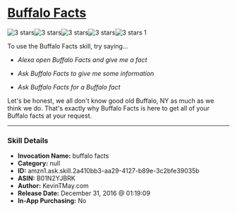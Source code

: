 # [Buffalo Facts](http://alexa.amazon.com/#skills/amzn1.ask.skill.2a410bb3-aa29-4127-b89e-3c2bfe39035b)
![3 stars](../../images/ic_star_black_18dp_1x.png)![3 stars](../../images/ic_star_black_18dp_1x.png)![3 stars](../../images/ic_star_black_18dp_1x.png)![3 stars](../../images/ic_star_border_black_18dp_1x.png)![3 stars](../../images/ic_star_border_black_18dp_1x.png) 1

To use the Buffalo Facts skill, try saying...

* *Alexa open Buffalo Facts and give me a fact*

* *Ask Buffalo Facts to give me some information*

* *Ask Buffalo Facts for a Buffalo fact*

Let's be honest, we all don't know good old Buffalo, NY as much as we think we do. That's exactly why Buffalo Facts is here to get all of your Buffalo facts at your request.

***

### Skill Details

* **Invocation Name:** buffalo facts
* **Category:** null
* **ID:** amzn1.ask.skill.2a410bb3-aa29-4127-b89e-3c2bfe39035b
* **ASIN:** B01N2YJBRK
* **Author:** KevinTMay.com
* **Release Date:** December 31, 2016 @ 01:19:09
* **In-App Purchasing:** No
